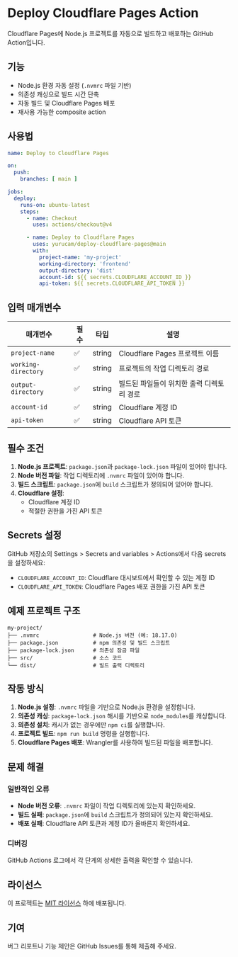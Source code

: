 # Deploy Cloudflare Pages Action

Cloudflare Pages에 Node.js 프로젝트를 자동으로 빌드하고 배포하는 GitHub Action입니다.

## 기능

- Node.js 환경 자동 설정 (`.nvmrc` 파일 기반)
- 의존성 캐싱으로 빌드 시간 단축
- 자동 빌드 및 Cloudflare Pages 배포
- 재사용 가능한 composite action

## 사용법

```yaml
name: Deploy to Cloudflare Pages

on:
  push:
    branches: [ main ]

jobs:
  deploy:
    runs-on: ubuntu-latest
    steps:
      - name: Checkout
        uses: actions/checkout@v4

      - name: Deploy to Cloudflare Pages
        uses: yurucam/deploy-cloudflare-pages@main
        with:
          project-name: 'my-project'
          working-directory: 'frontend'
          output-directory: 'dist'
          account-id: ${{ secrets.CLOUDFLARE_ACCOUNT_ID }}
          api-token: ${{ secrets.CLOUDFLARE_API_TOKEN }}
```

## 입력 매개변수

| 매개변수 | 필수 | 타입 | 설명 |
|---------|------|------|------|
| `project-name` | ✅ | string | Cloudflare Pages 프로젝트 이름 |
| `working-directory` | ✅ | string | 프로젝트의 작업 디렉토리 경로 |
| `output-directory` | ✅ | string | 빌드된 파일들이 위치한 출력 디렉토리 경로 |
| `account-id` | ✅ | string | Cloudflare 계정 ID |
| `api-token` | ✅ | string | Cloudflare API 토큰 |

## 필수 조건

1. **Node.js 프로젝트**: `package.json`과 `package-lock.json` 파일이 있어야 합니다.
2. **Node 버전 파일**: 작업 디렉토리에 `.nvmrc` 파일이 있어야 합니다.
3. **빌드 스크립트**: `package.json`에 `build` 스크립트가 정의되어 있어야 합니다.
4. **Cloudflare 설정**: 
   - Cloudflare 계정 ID
   - 적절한 권한을 가진 API 토큰

## Secrets 설정

GitHub 저장소의 Settings > Secrets and variables > Actions에서 다음 secrets을 설정하세요:

- `CLOUDFLARE_ACCOUNT_ID`: Cloudflare 대시보드에서 확인할 수 있는 계정 ID
- `CLOUDFLARE_API_TOKEN`: Cloudflare Pages 배포 권한을 가진 API 토큰

## 예제 프로젝트 구조

```
my-project/
├── .nvmrc                 # Node.js 버전 (예: 18.17.0)
├── package.json           # npm 의존성 및 빌드 스크립트
├── package-lock.json      # 의존성 잠금 파일
├── src/                   # 소스 코드
└── dist/                  # 빌드 출력 디렉토리
```

## 작동 방식

1. **Node.js 설정**: `.nvmrc` 파일을 기반으로 Node.js 환경을 설정합니다.
2. **의존성 캐싱**: `package-lock.json` 해시를 기반으로 `node_modules`를 캐싱합니다.
3. **의존성 설치**: 캐시가 없는 경우에만 `npm ci`를 실행합니다.
4. **프로젝트 빌드**: `npm run build` 명령을 실행합니다.
5. **Cloudflare Pages 배포**: Wrangler를 사용하여 빌드된 파일을 배포합니다.

## 문제 해결

### 일반적인 오류

- **Node 버전 오류**: `.nvmrc` 파일이 작업 디렉토리에 있는지 확인하세요.
- **빌드 실패**: `package.json`에 `build` 스크립트가 정의되어 있는지 확인하세요.
- **배포 실패**: Cloudflare API 토큰과 계정 ID가 올바른지 확인하세요.

### 디버깅

GitHub Actions 로그에서 각 단계의 상세한 출력을 확인할 수 있습니다.

## 라이선스

이 프로젝트는 [MIT 라이선스](./LICENSE) 하에 배포됩니다.

## 기여

버그 리포트나 기능 제안은 GitHub Issues를 통해 제출해 주세요.
